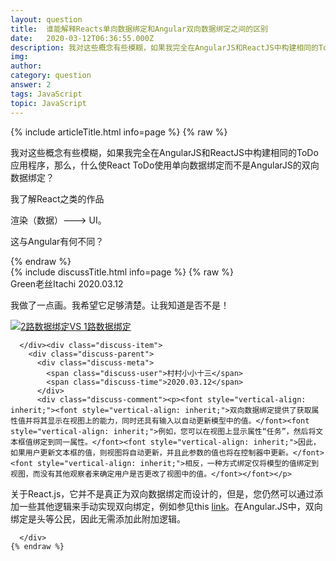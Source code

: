 ```yaml
---
layout: question
title:  谁能解释Reacts单向数据绑定和Angular双向数据绑定之间的区别
date:   2020-03-12T06:36:55.000Z
description: 我对这些概念有些模糊，如果我完全在AngularJS和ReactJS中构建相同的ToDo应用程序，那么，什么使React ToDo使用单向数据绑定而不是A...
img: 
author: 
category: question
answer: 2
tags: JavaScript
topic: JavaScript
---
```

<div class="article-root">
  <div class="article">
    {% include articleTitle.html info=page %}
    {% raw %}
    <div class="article-content"><p><font style="vertical-align: inherit;"><font style="vertical-align: inherit;">我对这些概念有些模糊，如果我完全在AngularJS和ReactJS中构建相同的ToDo应用程序，那么，什么使React ToDo使用单向数据绑定而不是AngularJS的双向数据绑定？</font></font></p>

<p><font style="vertical-align: inherit;"><font style="vertical-align: inherit;">我了解React之类的作品 </font></font></p>

<p><font style="vertical-align: inherit;"><font style="vertical-align: inherit;">渲染（数据）---&gt; UI。</font></font></p>

<p><font style="vertical-align: inherit;"><font style="vertical-align: inherit;">这与Angular有何不同？</font></font></p></div>
    {% endraw %}
  </div>

  <div class="discuss-wrapper">
    {% include discussTitle.html info=page %}
    {% raw %}
    <div class="discuss-item">
        <div class="discuss-parent">
          <div class="discuss-meta">
            <span class="discuss-user">Green老丝Itachi</span>
            <span class="discuss-time">2020.03.12</span>
          </div>
          <div class="discuss-comment"><p><font style="vertical-align: inherit;"><font style="vertical-align: inherit;">我做了一点画。</font><font style="vertical-align: inherit;">我希望它足够清楚。</font><font style="vertical-align: inherit;">让我知道是否不是！</font></font></p>

<p><a href="https://i.stack.imgur.com/iz4Hs.png"><img src="https://i.stack.imgur.com/iz4Hs.png" alt="2路数据绑定VS 1路数据绑定"></a></p></div>
        </div>
        
      </div><div class="discuss-item">
        <div class="discuss-parent">
          <div class="discuss-meta">
            <span class="discuss-user">村村小小十三</span>
            <span class="discuss-time">2020.03.12</span>
          </div>
          <div class="discuss-comment"><p><font style="vertical-align: inherit;"><font style="vertical-align: inherit;">双向数据绑定提供了获取属性值并将其显示在视图上的能力，同时还具有输入以自动更新模型中的值。</font><font style="vertical-align: inherit;">例如，您可以在视图上显示属性“任务”，然后将文本框值绑定到同一属性。</font><font style="vertical-align: inherit;">因此，如果用户更新文本框的值，则视图将自动更新，并且此参数的值也将在控制器中更新。</font><font style="vertical-align: inherit;">相反，一种方式绑定仅将模型的值绑定到视图，而没有其他观察者来确定用户是否更改了视图中的值。</font></font></p>

<p><font style="vertical-align: inherit;"><font style="vertical-align: inherit;">关于React.js，它并不是真正为双向数据绑定而设计的，但是，您仍然可以通过添加一些其他逻辑来手动实现双向绑定，例如参见this </font></font><a href="http://voidcanvas.com/react-tutorial-two-way-data-binding/" rel="noreferrer"><font style="vertical-align: inherit;"><font style="vertical-align: inherit;">link</font></font></a><font style="vertical-align: inherit;"><font style="vertical-align: inherit;">。</font><font style="vertical-align: inherit;">在Angular.JS中，双向绑定是头等公民，因此无需添加此附加逻辑。</font></font></p></div>
        </div>
        
      </div>
    {% endraw %}
  </div>
<div>
